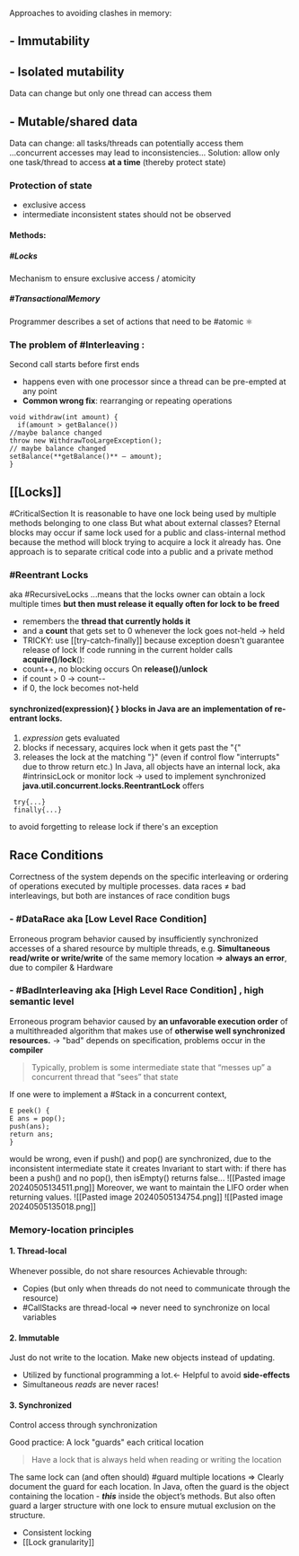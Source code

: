 Approaches to avoiding clashes in memory:
## - **Immutability**
## - **Isolated mutability**
Data can change but only one thread can access them
## - **Mutable/shared data**
Data can change: all tasks/threads can potentially access them
...concurrent accesses may lead to inconsistencies...
Solution: allow only one task/thread to access **at a time** (thereby protect state)
### Protection of state
- exclusive access
- intermediate inconsistent states should not be observed
#### **Methods**:
##### #Locks 
Mechanism to ensure exclusive access / atomicity
##### #TransactionalMemory
Programmer describes a set of actions that need to be #atomic ⚛

### The problem of #Interleaving :
Second call starts before first ends
- happens even with one processor since a thread can be pre-empted at any point
- **Common wrong fix**: rearranging or repeating operations
```
void withdraw(int amount) {
  if(amount > getBalance())
//maybe balance changed
throw new WithdrawTooLargeException(); 
// maybe balance changed
setBalance(**getBalance()** – amount);
}
```

## [[Locks]]
#CriticalSection 
It is reasonable to have one lock being used by multiple methods belonging to one class 
But what about external classes? Eternal blocks may occur if same lock used for a public and class-internal method because the method will block trying to acquire a lock it already has.
One approach is to separate critical code into a public and a private method
### #Reentrant Locks
aka #RecursiveLocks
...means that the locks owner can obtain a lock multiple times **but then must release it equally often for lock to be freed**
- remembers the **thread that currently holds it**
- and a **count** that gets set to 0 whenever the lock goes not-held -> held
- TRICKY: use [[try-catch-finally]] because exception doesn't guarantee release of lock
If code running in the current holder calls **acquire()**/**lock**():
- count++, no blocking occurs
On **release()/unlock**
- if count > 0 -> count--
- if 0, the lock becomes not-held

#### **synchronized(expression){ }** blocks in Java are an implementation of re-entrant locks.
1. _expression_ gets evaluated
2. blocks if necessary, acquires lock when it gets past the "{"
3. releases the lock at the matching "}" (even if control flow "interrupts" due to throw return etc.)
In Java, all objects have an internal lock, aka #intrinsicLock or monitor lock -> used to implement synchronized
**java.util.concurrent.locks.ReentrantLock** offers
```
 try{...}
 finally{...}
```
to avoid forgetting to release lock if there's an exception

## Race Conditions
Correctness of the system depends on the specific interleaving or ordering of operations executed by multiple processes.
data races $\neq$ bad interleavings, but both are instances of race condition bugs
### - #DataRace aka [Low Level Race Condition]
Erroneous program behavior caused by insufficiently synchronized accesses of a shared resource by multiple threads, e.g. **Simultaneous read/write or write/write** of the same memory location 
=> **always an error**, due to compiler & Hardware
### - #BadInterleaving aka [High Level Race Condition] , high semantic level
Erroneous program behavior caused by **an unfavorable execution order** of a multithreaded algorithm that makes use of **otherwise well synchronized resources.** 
-> "bad" depends on specification, problems occur in the **compiler**
>  Typically, problem is some intermediate state that “messes up” a concurrent thread that “sees” that state

If one were to implement a #Stack in a concurrent context, 
```
E peek() {
E ans = pop(); 
push(ans);
return ans;
}
```
would be wrong, even if push() and pop() are synchronized, due to the inconsistent intermediate state it creates
Invariant to start with: if there has been a push() and no pop(), then isEmpty() returns false...
![[Pasted image 20240505134511.png]]
Moreover, we want to maintain the LIFO order when returning values.
![[Pasted image 20240505134754.png]]
![[Pasted image 20240505135018.png]]
### Memory-location principles
#### 1. Thread-local
Whenever possible, do not share resources
Achievable through:
- Copies (but only when threads do not need to communicate through the resource)
- #CallStacks are thread-local => never need to synchronize on local variables
#### 2. Immutable 
Just do not write to the location. Make new objects instead of updating.
- Utilized by functional programming a lot.<- Helpful to avoid **side-effects**
- Simultaneous _reads_ are never races!
#### 3. Synchronized 
Control access through synchronization

Good practice: A lock "guards" each critical location
> Have a lock that is always held when reading or writing the location

The same lock can (and often should) #guard multiple locations 
=> Clearly document the guard for each location. In Java, often the guard is the object containing the location - ***this*** inside the object’s methods. But also often guard a larger structure with one lock to ensure mutual exclusion on the structure.

- Consistent locking
- [[Lock granularity]]
